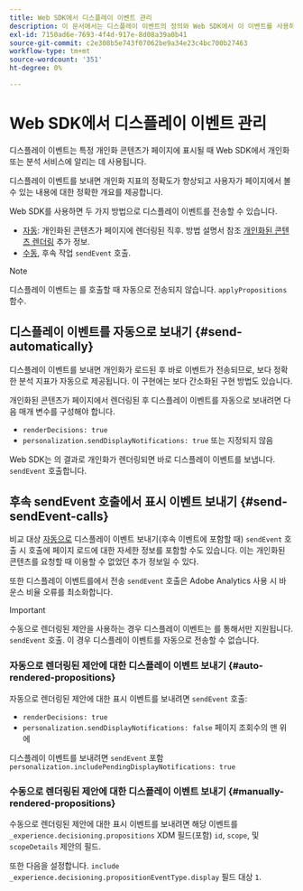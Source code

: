 ```yaml
---
title: Web SDK에서 디스플레이 이벤트 관리
description: 이 문서에서는 디스플레이 이벤트의 정의와 Web SDK에서 이 이벤트를 사용하는 방법에 대해 설명합니다.
exl-id: 7150ad6e-7693-4f4d-917e-8d08a39a0b41
source-git-commit: c2e308b5e743f07062be9a34e23c4bc700b27463
workflow-type: tm+mt
source-wordcount: '351'
ht-degree: 0%

---
```


# Web SDK에서 디스플레이 이벤트 관리

디스플레이 이벤트는 특정 개인화 콘텐츠가 페이지에 표시될 때 Web SDK에서 개인화 또는 분석 서비스에 알리는 데 사용됩니다.

디스플레이 이벤트를 보내면 개인화 지표의 정확도가 향상되고 사용자가 페이지에서 볼 수 있는 내용에 대한 정확한 개요를 제공합니다.

Web SDK를 사용하면 두 가지 방법으로 디스플레이 이벤트를 전송할 수 있습니다.

* [자동](#send-automatically): 개인화된 콘텐츠가 페이지에 렌더링된 직후. 방법 설명서 참조 [개인화된 콘텐츠 렌더링](rendering-personalization-content.md) 추가 정보.
* [수동](#send-sendEvent-calls), 후속 작업 `sendEvent` 호출.

>[!NOTE]
>
>디스플레이 이벤트는 를 호출할 때 자동으로 전송되지 않습니다. `applyPropositions` 함수.

## 디스플레이 이벤트를 자동으로 보내기 {#send-automatically}

디스플레이 이벤트를 보내면 개인화가 로드된 후 바로 이벤트가 전송되므로, 보다 정확한 분석 지표가 자동으로 제공됩니다. 이 구현에는 보다 간소화된 구현 방법도 있습니다.

개인화된 콘텐츠가 페이지에서 렌더링된 후 디스플레이 이벤트를 자동으로 보내려면 다음 매개 변수를 구성해야 합니다.

* `renderDecisions: true`
* `personalization.sendDisplayNotifications: true` 또는 지정되지 않음

Web SDK는 의 결과로 개인화가 렌더링되면 바로 디스플레이 이벤트를 보냅니다. `sendEvent` 호출합니다.

## 후속 sendEvent 호출에서 표시 이벤트 보내기 {#send-sendEvent-calls}

비교 대상 [자동으로](#send-automatically) 디스플레이 이벤트 보내기(후속 이벤트에 포함할 때) `sendEvent` 호출 시 호출에 페이지 로드에 대한 자세한 정보를 포함할 수도 있습니다. 이는 개인화된 콘텐츠를 요청할 때 이용할 수 없었던 추가 정보일 수 있다.

또한 디스플레이 이벤트를에서 전송 `sendEvent` 호출은 Adobe Analytics 사용 시 바운스 비율 오류를 최소화합니다.

>[!IMPORTANT]
>
>수동으로 렌더링된 제안을 사용하는 경우 디스플레이 이벤트는 를 통해서만 지원됩니다. `sendEvent` 호출. 이 경우 디스플레이 이벤트를 자동으로 전송할 수 없습니다.

### 자동으로 렌더링된 제안에 대한 디스플레이 이벤트 보내기 {#auto-rendered-propositions}

자동으로 렌더링된 제안에 대한 표시 이벤트를 보내려면 `sendEvent` 호출:

* `renderDecisions: true`
* `personalization.sendDisplayNotifications: false` 페이지 조회수의 맨 위에

디스플레이 이벤트를 보내려면 `sendEvent` 포함 `personalization.includePendingDisplayNotifications: true`

### 수동으로 렌더링된 제안에 대한 디스플레이 이벤트 보내기 {#manually-rendered-propositions}

수동으로 렌더링된 제안에 대한 표시 이벤트를 보내려면 해당 이벤트를 `_experience.decisioning.propositions` XDM 필드(포함) `id`, `scope`, 및 `scopeDetails` 제안의 필드.

또한 다음을 설정합니다. `include _experience.decisioning.propositionEventType.display` 필드 대상 `1`.
